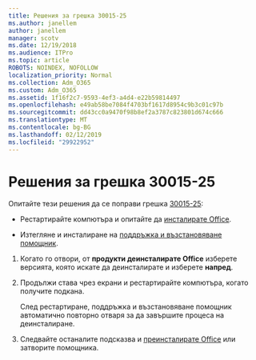 ```yaml
---
title: Решения за грешка 30015-25
ms.author: janellem
author: janellem
manager: scotv
ms.date: 12/19/2018
ms.audience: ITPro
ms.topic: article
ROBOTS: NOINDEX, NOFOLLOW
localization_priority: Normal
ms.collection: Adm_O365
ms.custom: Adm_O365
ms.assetid: 1f16f2c7-9593-4ef3-a4d4-e22b59814497
ms.openlocfilehash: e49ab58be7084f4703bf1617d8954c9b3c01c97b
ms.sourcegitcommit: dd43cc0a9470f98b8ef2a3787c823801d674c666
ms.translationtype: MT
ms.contentlocale: bg-BG
ms.lasthandoff: 02/12/2019
ms.locfileid: "29922952"
---
```

# <a name="solutions-for-error-30015-25"></a>Решения за грешка 30015-25

Опитайте тези решения да се поправи грешка [30015-25](https://support.office.com/article/d5df89a9-0507-4b4c-92f9-22f457e630aa?wt.mc_id=Alchemy_ClientDIA):
  
- Рестартирайте компютъра и опитайте да [инсталирате Office](https://portal.office.com/OLS/MySoftware.aspx).
    
- Изтегляне и инсталиране на [поддръжка и възстановяване помощник](https://aka.ms/SARA-OfficeUninstall-Alchemy).
    
1. Когато го отвори, от **продукти деинсталирате Office** изберете версията, която искате да деинсталирате и изберете **напред**. 
    
2. Продължи става чрез екрани и рестартирайте компютъра, когато получите подкана.
    
    След рестартиране, поддръжка и възстановяване помощник автоматично повторно отваря за да завършите процеса на деинсталиране.
    
3. Следвайте останалите подсказва и [преинсталирате Office](https://portal.office.com/OLS/MySoftware.aspx) или затворите помощника. 
    

